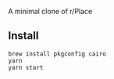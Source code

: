 A minimal clone of r/Place

Install
-------

    brew install pkgconfig cairo
    yarn
    yarn start
